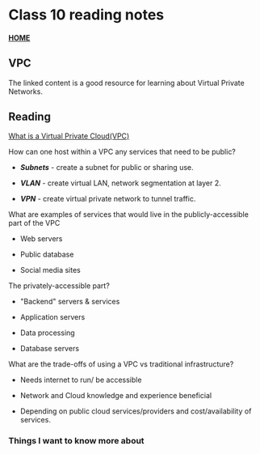 # Class 10 reading notes

#### [HOME](https://cesarderio.github.io/reading-notes/)

## VPC

The linked content is a good resource for learning about Virtual Private Networks.

## Reading

[What is a Virtual Private Cloud(VPC)](https://www.cloudflare.com/learning/cloud/what-is-a-virtual-private-cloud/)

How can one host within a VPC any services that need to be public?

* ***Subnets*** - create a subnet for public or sharing use.

* ***VLAN*** - create virtual LAN, network segmentation at layer 2.

* ***VPN*** - create virtual private network to tunnel traffic.

What are examples of services that would live in the publicly-accessible part of the VPC

* Web servers

* Public database

* Social media sites

The privately-accessible part?

* "Backend" servers & services

* Application servers

* Data processing

* Database servers

What are the trade-offs of using a VPC vs traditional infrastructure?

* Needs internet to run/ be accessible

* Network and Cloud knowledge and experience beneficial

* Depending on public cloud services/providers and cost/availability of services.

### Things I want to know more about
